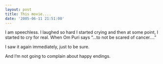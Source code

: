 ```yaml
---
layout: post
title: This movie....
date: '2005-06-11 21:51:00'
---
```


I am speechless. I laughed so hard I started crying and then at some point, I started to cry for real. When Om Puri says &ldquo;&hellip;to not be scared of cancer&hellip;.&rdquo; 

I saw it again immediately, just to be sure.

And I&rsquo;m not going to complain about happy endings.
